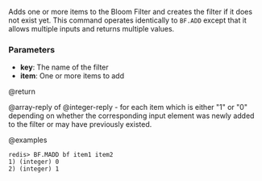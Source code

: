 Adds one or more items to the Bloom Filter and creates the filter if it does not exist yet.
This command operates identically to `BF.ADD` except that it allows multiple inputs and returns
multiple values.

### Parameters

* **key**: The name of the filter
* **item**: One or more items to add

@return

@array-reply of @integer-reply - for each item which is either "1" or "0" depending
on whether the corresponding input element was newly added to the filter or may
have previously existed.

@examples

```
redis> BF.MADD bf item1 item2
1) (integer) 0
2) (integer) 1
```